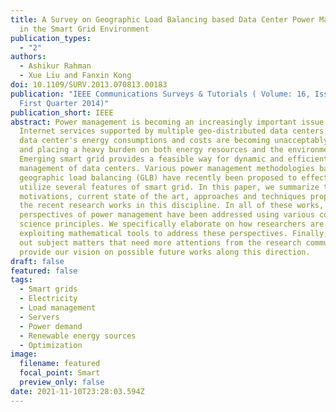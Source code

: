 ```yaml
---
title: A Survey on Geographic Load Balancing based Data Center Power Management
  in the Smart Grid Environment
publication_types:
  - "2"
authors:
  - Ashikur Rahman
  - Xue Liu and Fanxin Kong
doi: 10.1109/SURV.2013.070813.00183
publication: "IEEE Communications Surveys & Tutorials ( Volume: 16, Issue: 1,
  First Quarter 2014)"
publication_short: IEEE
abstract: Power management is becoming an increasingly important issue for
  Internet services supported by multiple geo-distributed data centers. These
  data center's energy consumptions and costs are becoming unacceptably high,
  and placing a heavy burden on both energy resources and the environment.
  Emerging smart grid provides a feasible way for dynamic and efficient power
  management of data centers. Various power management methodologies based on
  geographic load balancing (GLB) have recently been proposed to effectively
  utilize several features of smart grid. In this paper, we summarize the
  motivations, current state of the art, approaches and techniques proposed in
  the recent research works in this discipline. In all of these works, many
  perspectives of power management have been addressed using various computer
  science principles. We specifically elaborate on how researchers are
  exploiting mathematical tools to address these perspectives. Finally, we point
  out subject matters that need more attentions from the research community and
  provide our vision on possible future works along this direction.
draft: false
featured: false
tags:
  - Smart grids
  - Electricity
  - Load management
  - Servers
  - Power demand
  - Renewable energy sources
  - Optimization
image:
  filename: featured
  focal_point: Smart
  preview_only: false
date: 2021-11-10T23:28:03.594Z
---
```

